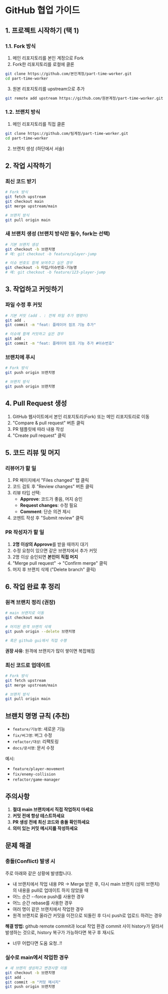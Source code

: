 # GitHub 협업 가이드

## 1. 프로젝트 시작하기 (택 1)

### 1.1. Fork 방식
1. 메인 리포지토리를 본인 계정으로 Fork
2. Fork한 리포지토리를 로컬에 클론
```bash
git clone https://github.com/본인계정/part-time-worker.git
cd part-time-worker
```

3. 원본 리포지토리를 upstream으로 추가
```bash
git remote add upstream https://github.com/원본계정/part-time-worker.git
```

### 1.2. 브랜치 방식
1. 메인 리포지토리를 직접 클론
```bash
git clone https://github.com/팀계정/part-time-worker.git
cd part-time-worker
```

2. 브랜치 생성 (하단에서 서술)

## 2. 작업 시작하기

### 최신 코드 받기
```bash
# Fork 방식
git fetch upstream
git checkout main
git merge upstream/main

# 브랜치 방식
git pull origin main
```

### 새 브랜치 생성 (브랜치 방식만 필수, fork는 선택)
```bash
# 기본 브랜치 생성
git checkout -b 브랜치명
# 예: git checkout -b feature/player-jump

# 이슈 번호도 함께 보여주고 싶은 경우
git checkout -b 타입/이슈번호-기능명
# 예: git checkout -b feature/123-player-jump
```

## 3. 작업하고 커밋하기

### 파일 수정 후 커밋
```bash
# 기본 커밋 (add . : 전체 파일 추가 명령어)
git add .
git commit -m "feat: 플레이어 점프 기능 추가"

# 이슈에 함께 커밋하고 싶은 경우
git add .
git commit -m "feat: 플레이어 점프 기능 추가 #이슈번호"
```

### 브랜치에 푸시
```bash
# Fork 방식
git push origin 브랜치명

# 브랜치 방식
git push origin 브랜치명
```

## 4. Pull Request 생성

1. GitHub 웹사이트에서 본인 리포지토리(Fork) 또는 메인 리포지토리로 이동
2. "Compare & pull request" 버튼 클릭
3. PR 템플릿에 따라 내용 작성
4. "Create pull request" 클릭

## 5. 코드 리뷰 및 머지

### 리뷰어가 할 일
1. PR 페이지에서 "Files changed" 탭 클릭
2. 코드 검토 후 "Review changes" 버튼 클릭
3. 리뷰 타입 선택:
   - **Approve**: 코드가 좋음, 머지 승인
   - **Request changes**: 수정 필요
   - **Comment**: 단순 의견 제시
4. 코멘트 작성 후 "Submit review" 클릭

### PR 작성자가 할 일
1. **2명 이상의 Approve**를 받을 때까지 대기
2. 수정 요청이 있으면 같은 브랜치에서 추가 커밋
3. 2명 이상 승인되면 **본인이 직접 머지**
4. "Merge pull request" → "Confirm merge" 클릭
5. 머지 후 브랜치 삭제 ("Delete branch" 클릭)

## 6. 작업 완료 후 정리

### 원격 브랜치 정리 (권장)
```bash
# main 브랜치로 이동
git checkout main

# 머지된 원격 브랜치 삭제
git push origin --delete 브랜치명

# 혹은 github gui에서 직접 수행
```
**권장 사유**: 원격에 브랜치가 많이 쌓이면 복잡해짐

### 최신 코드로 업데이트
```bash
# Fork 방식
git fetch upstream
git merge upstream/main

# 브랜치 방식
git pull origin main
```

## 브랜치 명명 규칙 (추천)

- `feature/기능명`: 새로운 기능
- `fix/버그명`: 버그 수정
- `refactor/대상`: 리팩토링
- `docs/문서명`: 문서 수정

예시:
- `feature/player-movement`
- `fix/enemy-collision`
- `refactor/game-manager`

## 주의사항

1. **절대 main 브랜치에서 직접 작업하지 마세요**
2. **커밋 전에 항상 테스트하세요**
3. **PR 생성 전에 최신 코드와 충돌 확인하세요**
4. **의미 있는 커밋 메시지를 작성하세요**

## 문제 해결

### 충돌(Conflict) 발생 시
주로 아래와 같은 상황에 발생합니다.
- 내 브랜치에서 작업 내용 PR -> Merge 받은 후, 다시 main 브랜치 (상위 브랜치) 의 내용을 pull로 업데이트 하지 않았을 때
- 어느 순간 --force push를 사용한 경우
- 어느 순간 rebase를 사용한 경우
- 여러 명이 같은 브랜치에서 작업한 경우
- 원격 브랜치로 올라간 커밋을 이전으로 되돌린 후 다시 push로 업로드 하려는 경우

**해결 방법:** github remote commit과 local 작업 환경 commit 사이 history가 달라서 발생하는 것으로, history 복구가 가능하다면 복구 후 재시도
- 너무 어렵다면 도움 요청..!!

### 실수로 main에서 작업한 경우
```bash
# 새 브랜치 생성하고 변경사항 이동
git checkout -b 브랜치명
git add .
git commit -m "커밋 메시지"
git push origin 브랜치명
```
